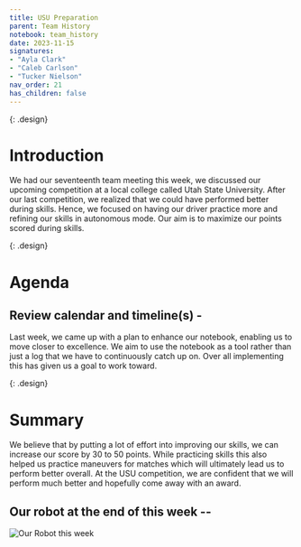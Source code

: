 ```yaml
---
title: USU Preparation 
parent: Team History
notebook: team_history
date: 2023-11-15
signatures:
- "Ayla Clark"
- "Caleb Carlson"
- "Tucker Nielson"
nav_order: 21
has_children: false
---
```


{: .design}
# Introduction 

We had our seventeenth team meeting this week, we discussed our upcoming competition at a local college called Utah State University. After our last competition, we realized that we could have performed better during skills. Hence, we focused on having our driver practice more and refining our skills in autonomous mode. Our aim is to maximize our points scored during skills.

{: .design}
# Agenda 

## Review calendar and timeline(s) -

Last week, we came up with a plan to enhance our notebook, enabling us to move closer to excellence. We aim to use the notebook as a tool rather than just a log that we have to continuously catch up on. Over all implementing this has given us a goal to work toward.

{: .design}
# Summary

We believe that by putting a lot of effort into improving our skills, we can increase our score by 30 to 50 points. While practicing skills this also helped us practice maneuvers for matches which will ultimately lead us to perform better overall. At the USU competition, we are confident that we will perform much better and hopefully come away with an award.


## Our robot at the end of this week --

<img src="https://lh3.googleusercontent.com/pw/ABLVV84owQDmAKq3RnwD-n_4yluLxXAP_ljgvdNPA5h-BEX16LpwfOUMO1S0icX75qawHk5f6deXJrUUJeClRAdQhi2Qc6QfCS0basJJInZH6VXwvqCC7zHYYNdWVktuOw3lq64EXVorFZZnJc-7iZ7jJf03=w1466-h1099-s-no-gm" alt="Our Robot this week">
